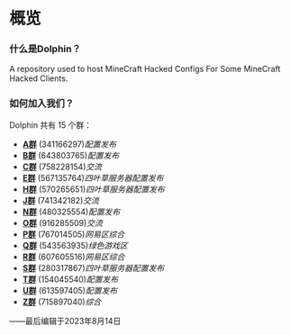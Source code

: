 # 概览

### 什么是Dolphin？
A repository used to host MineCraft Hacked Configs For Some MineCraft Hacked Clients.<br>

### 如何加入我们？
Dolphin 共有 15 个群：

* [**A群**](link) (341166297)*配置发布*
* [**B群**](link) (643803765)*配置发布*
* [**C群**](link) (758228154)*交流*
* [**E群**](link) (567135764)*四叶草服务器配置发布*
* [**H群**](link) (570265651)*四叶草服务器配置发布*
* [**J群**](link) (741342182)*交流*
* [**N群**](link) (480325554)*配置发布*
* [**O群**](link) (916285509)*交流*
* [**P群**](link) (767014505)*网易区综合*
* [**Q群**](link) (543563935)*绿色游戏区*
* [**R群**](link) (607605516)*网易区综合*
* [**S群**](link) (280317867)*四叶草服务器配置发布*
* [**T群**](link) (154045540)*配置发布*
* [**U群**](link) (613597405)*配置发布*
* [**Z群**](link) (715897040)*综合*

 ——最后编辑于2023年8月14日
